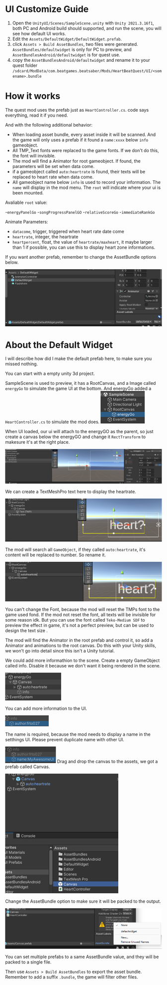 # UI Customize Guide

1. Open the `UnityUI/Scenes/SampleScene.unity` with `Unity 2021.3.16f1`, both PC and Android build should supported, and run the scene, you will see how default UI works.
2. Edit the `Assets/DefaultWidget/DefaultWidget.prefab`.
3. click `Assets > Build AssetBundles`, two files were generated. `AssetBundles/defaultwidget` is only for PC to preview, and `AssetBundlesAndroid/defaultwidget` is for quest use.
4. copy the `AssetBundlesAndroid/defaultwidget` and rename it to your quest folder `/sdcard/ModData/com.beatgames.beatsaber/Mods/HeartBeatQuest/UI/<somename>.bundle`

# How it works

The quest mod uses the prefab just as `HeartController.cs`. code says everything, read it if you need.

And with the following additional behavior:

- When loading asset bundle, every asset inside it will be scanned. And the game will only uses a prefab if it found a `name:xxxx` below `info` gameobject.
- All TMP_Text fonts were replaced to the game fonts. If we don't do this, the font will invisible.
- The mod will find a Animator for root gameobject. If found, the parameters will be set when data come.
- if a gameobject called `auto:heartrate` is found, their texts will be replaced to heart rate when data come.
- All gameobject name below `info` is used to record your information. The `name` will display in the mod menu. The `root` will indicate where your ui is been mounted.

Avaliable `root` value:

-`energyPanelGo`
-`songProgressPanelGO`
-`relativeScoreGo`
-`immediateRankGo`

Animate Parameters:

- `datacome`, trigger, triggered when heart rate date come
- `heartrate`, integer, the heartrate
- `heartpercent`, float, the value of `heartrate/maxheart`, it maybe larger than 1 if possible, you can use this to display heart zone informations.

If you want another prefab, remember to change the AssetBundle options below.

![alt text](image.png)

# About the Default Widget

I will describe how did I make the default prefab here, to make sure you missed nothing.

You can start with a empty unity 3d project.

SampleScene is used to preview, it has a RootCanvas, and a Image called `energyGo` to simulate the game UI at the bottom. And energyGo added a `HeartController.cs` to simulate the mod does.
![alt text](image-1.png)

 When UI loaded, our ui will attach to the energyGO as the parent, so just create a canvas below the energyGO and change it `RectTransform` to makesure it's at the right place.

![alt text](image-2.png)

We can create a TextMeshPro text here to display the heartrate.

![alt text](image-3.png)

The mod will search all `GameObject`, if they called `auto:heartrate`, it's content will be replaced to number. So rename it.

![alt text](image-4.png)

You can't change the Font, because the mod will reset the TMPs font to the game used fond. If the mod not reset the font, all texts will be invisible for some reason idk. But you can use the font called `Teko-Medium SDF` to preview the effect in game, it's not a perfect preview, but can be used to design the text size .

The mod will find the Animator in the root prefab and control it, so add a Animator and animations to the root canvas. Do this with your Unity skills, we won't go into detail since this isn't a Unity tutorial.


We could add more informathion to the scene. Create a empty GameObject called info. Disable it because we don't want it being rendered in the scene.

![alt text](image-7.png)

You can add more information to the UI.

![alt text](image-8.png)

The name is required, because the mod needs to display a name in the setthings UI. Please prevent duplicate name with other UI.

![alt text](image-9.png)
Drag and drop the canvas to the assets, we got a prefab called Canvas.

![alt text](image-5.png)

Change the AssetBundle option to make sure it will be packed to the output.

![alt text](image-6.png)

You can set multiple prefabs to a same AssetBundle value, and they will be packed to a single file.

Then use `Assets > Build AssetBundles` to export the asset bundle. Remember to add a suffix `.bundle`, the game will filter other files.